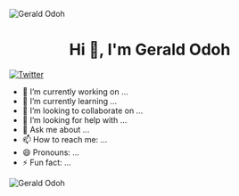 ![Gerald Odoh](https://raw.githubusercontent.com/halfrost/halfrost/master/icons/header_.png)

<h1 align="center">  Hi 👋, I'm Gerald Odoh </h1>

[![Twitter](https://img.shields.io/twitter/url/https/twitter.com/cloudposse.svg?style=social&label=Follow%20%40GeraldOdoh)](https://twitter.com/xanta_codes)

<div style="width: 50%">
  
  - 🔭 I’m currently working on ...
  - 🌱 I’m currently learning ...
  - 👯 I’m looking to collaborate on ...
  - 🤔 I’m looking for help with ...
  - 💬 Ask me about ...
  - 📫 How to reach me: ...
  - 😄 Pronouns: ...
  - ⚡ Fun fact: ...
  
</div>

<div style="width: 50%">
  
  ![Gerald Odoh]([https://raw.githubusercontent.com/halfrost/halfrost/master/icons/header_.png](https://raw.githubusercontent.com/onimur/.github/master/.resources/git-header.svg))
  
</div>
